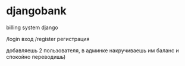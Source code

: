 # djangobank
billing system django

/login вход
/register регистрация

добавляешь 2 пользователя, в админке накручиваешь им баланс и спокойно переводишь)
